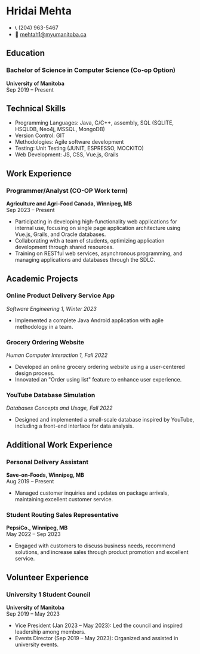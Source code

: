 
# Hridai Mehta

- 📞 (204) 963-5467
- 📧 mehtah1@myumanitoba.ca

## Education

### Bachelor of Science in Computer Science (Co-op Option)
**University of Manitoba**  
Sep 2019 – Present

## Technical Skills

- Programming Languages: Java, C/C++, assembly, SQL (SQLITE, HSQLDB, Neo4j, MSSQL, MongoDB)
- Version Control: GIT
- Methodologies: Agile software development
- Testing: Unit Testing (JUNIT, ESPRESSO, MOCKITO)
- Web Development: JS, CSS, Vue.js, Grails

## Work Experience

### Programmer/Analyst (CO-OP Work term)
**Agriculture and Agri-Food Canada, Winnipeg, MB**  
Sep 2023 – Present
- Participating in developing high-functionality web applications for internal use, focusing on single page application architecture using Vue.js, Grails, and Oracle databases.
- Collaborating with a team of students, optimizing application development through shared resources.
- Training on RESTful web services, asynchronous programming, and managing applications and databases through the SDLC.

## Academic Projects

### Online Product Delivery Service App
*Software Engineering 1, Winter 2023*
- Implemented a complete Java Android application with agile methodology in a team.

### Grocery Ordering Website
*Human Computer Interaction 1, Fall 2022*
- Developed an online grocery ordering website using a user-centered design process.
- Innovated an "Order using list" feature to enhance user experience.

### YouTube Database Simulation
*Databases Concepts and Usage, Fall 2022*
- Designed and implemented a small-scale database inspired by YouTube, including a front-end interface for data analysis.

## Additional Work Experience

### Personal Delivery Assistant
**Save-on-Foods, Winnipeg, MB**  
Aug 2019 – Present
- Managed customer inquiries and updates on package arrivals, maintaining excellent customer service.

### Student Routing Sales Representative
**PepsiCo., Winnipeg, MB**  
May 2022 – Sep 2023
- Engaged with customers to discuss business needs, recommend solutions, and increase sales through product promotion and excellent service.

## Volunteer Experience

### University 1 Student Council
**University of Manitoba**  
Sep 2019 – May 2023
- Vice President (Jan 2023 – May 2023): Led the council and inspired leadership among members.
- Events Director (Sep 2019 – May 2023): Organized and assisted in university events.

